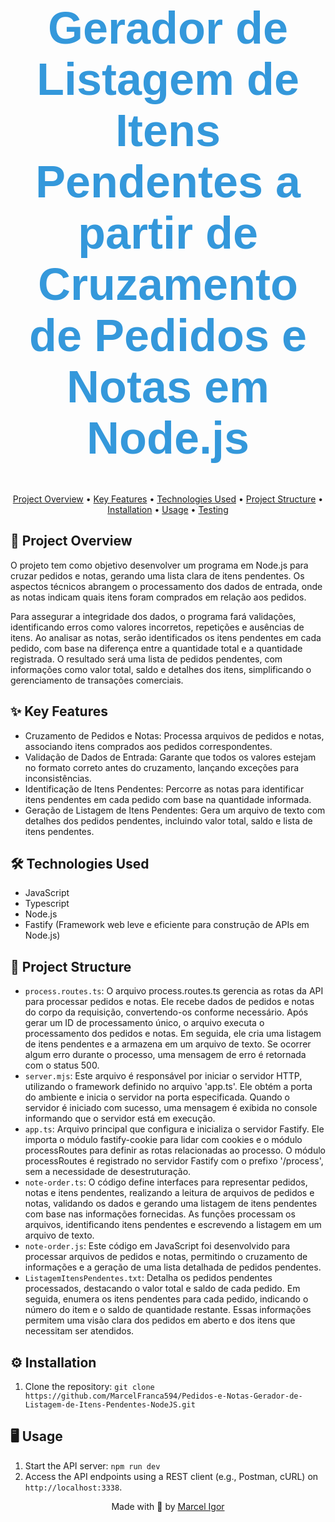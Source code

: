 <h1 align="center" style="font-family: 'Montserrat', sans-serif; font-size: 72px; color: #3498DB;">
  Gerador de Listagem de Itens Pendentes a partir de Cruzamento de Pedidos e Notas em Node.js
</h1>

<p align="center">
  <a href="#-project-overview">Project Overview</a> •
  <a href="#-key-features">Key Features</a> •
  <a href="#-technologies-used">Technologies Used</a> •
  <a href="#-project-structure">Project Structure</a> •
  <a href="#-installation">Installation</a> •
  <a href="#-usage">Usage</a> •
  <a href="#-testing">Testing</a>
</p>


## 📄 Project Overview

O projeto tem como objetivo desenvolver um programa em Node.js para cruzar pedidos e notas, gerando uma lista clara de itens pendentes. Os aspectos técnicos abrangem o processamento dos dados de entrada, onde as notas indicam quais itens foram comprados em relação aos pedidos.

Para assegurar a integridade dos dados, o programa fará validações, identificando erros como valores incorretos, repetições e ausências de itens. Ao analisar as notas, serão identificados os itens pendentes em cada pedido, com base na diferença entre a quantidade total e a quantidade registrada. O resultado será uma lista de pedidos pendentes, com informações como valor total, saldo e detalhes dos itens, simplificando o gerenciamento de transações comerciais.

## ✨ Key Features
- Cruzamento de Pedidos e Notas: Processa arquivos de pedidos e notas, associando itens comprados aos pedidos correspondentes.
- Validação de Dados de Entrada: Garante que todos os valores estejam no formato correto antes do cruzamento, lançando exceções para inconsistências.
- Identificação de Itens Pendentes: Percorre as notas para identificar itens pendentes em cada pedido com base na quantidade informada.
- Geração de Listagem de Itens Pendentes: Gera um arquivo de texto com detalhes dos pedidos pendentes, incluindo valor total, saldo e lista de itens pendentes.

## 🛠 Technologies Used

- JavaScript
- Typescript
- Node.js
- Fastify (Framework web leve e eficiente para construção de APIs em Node.js)

## 📁 Project Structure

- `process.routes.ts`: O arquivo process.routes.ts gerencia as rotas da API para processar pedidos e notas. Ele recebe dados de pedidos e notas do corpo da requisição, convertendo-os conforme necessário. Após gerar um ID de processamento único, o arquivo executa o processamento dos pedidos e notas. Em seguida, ele cria uma listagem de itens pendentes e a armazena em um arquivo de texto. Se ocorrer algum erro durante o processo, uma mensagem de erro é retornada com o status 500.
- `server.mjs`: Este arquivo é responsável por iniciar o servidor HTTP, utilizando o framework definido no arquivo 'app.ts'. Ele obtém a porta do ambiente e inicia o servidor na porta especificada. Quando o servidor é iniciado com sucesso, uma mensagem é exibida no console informando que o servidor está em execução.
- `app.ts`: Arquivo principal que configura e inicializa o servidor Fastify. Ele importa o módulo fastify-cookie para lidar com cookies e o módulo processRoutes para definir as rotas relacionadas ao processo. O módulo processRoutes é registrado no servidor Fastify com o prefixo '/process', sem a necessidade de desestruturação.
- `note-order.ts`: 
O código define interfaces para representar pedidos, notas e itens pendentes, realizando a leitura de arquivos de pedidos e notas, validando os dados e gerando uma listagem de itens pendentes com base nas informações fornecidas. As funções processam os arquivos, identificando itens pendentes e escrevendo a listagem em um arquivo de texto.
- `note-order.js`: Este código em JavaScript foi desenvolvido para processar arquivos de pedidos e notas, permitindo o cruzamento de informações e a geração de uma lista detalhada de pedidos pendentes.
- `ListagemItensPendentes.txt`: Detalha os pedidos pendentes processados, destacando o valor total e saldo de cada pedido. Em seguida, enumera os itens pendentes para cada pedido, indicando o número do item e o saldo de quantidade restante. Essas informações permitem uma visão clara dos pedidos em aberto e dos itens que necessitam ser atendidos.

## ⚙️ Installation

1. Clone the repository: `git clone https://github.com/MarcelFranca594/Pedidos-e-Notas-Gerador-de-Listagem-de-Itens-Pendentes-NodeJS.git`

## 🖥 Usage

1. Start the API server: `npm run dev`
2. Access the API endpoints using a REST client (e.g., Postman, cURL) on `http://localhost:3338`.

<p align="center">Made with 💜 by <a href="https://github.com/MarcelFranca594">Marcel Igor</a></p>
